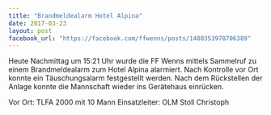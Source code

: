 ```yaml
---
title: "Brandmeldealarm Hotel Alpina"
date: 2017-03-23
layout: post
facebook_url: "https://facebook.com/ffwenns/posts/1480353978706389"
---
```


Heute Nachmittag um 15:21 Uhr wurde die FF Wenns mittels Sammelruf zu einem Brandmeldealarm zum Hotel Alpina alarmiert. Nach Kontrolle vor Ort konnte ein Täuschungsalarm festgestellt werden. Nach dem Rückstellen der Anlage konnte die Mannschaft wieder ins Gerätehaus einrücken. 

Vor Ort:
TLFA 2000 mit 10 Mann
Einsatzleiter: OLM Stoll Christoph